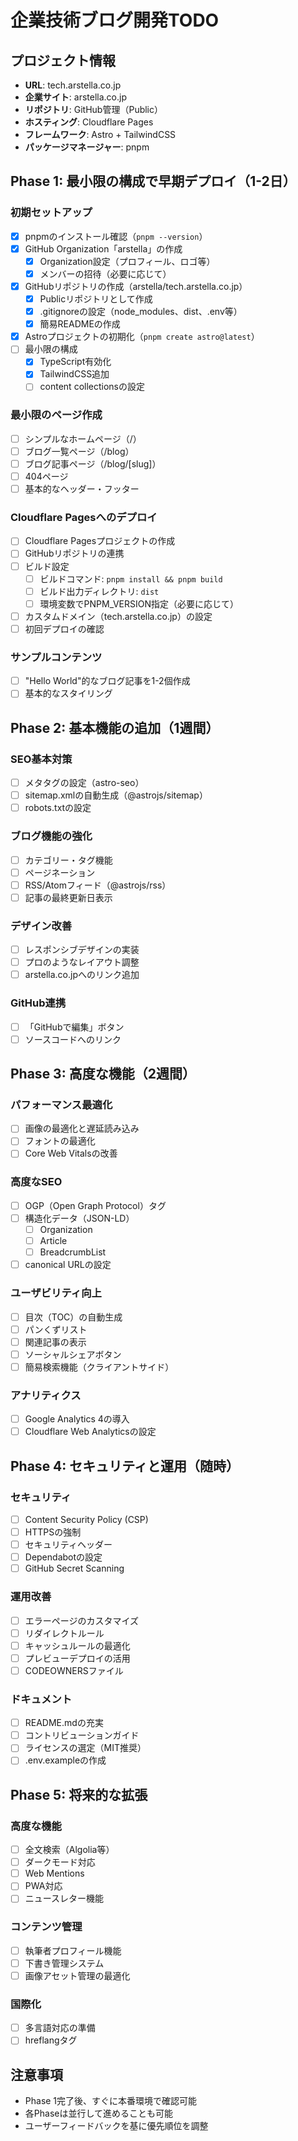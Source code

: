 # 企業技術ブログ開発TODO

## プロジェクト情報
- **URL**: tech.arstella.co.jp
- **企業サイト**: arstella.co.jp
- **リポジトリ**: GitHub管理（Public）
- **ホスティング**: Cloudflare Pages
- **フレームワーク**: Astro + TailwindCSS
- **パッケージマネージャー**: pnpm

## Phase 1: 最小限の構成で早期デプロイ（1-2日）

### 初期セットアップ
- [x] pnpmのインストール確認（`pnpm --version`）
- [x] GitHub Organization「arstella」の作成
  - [x] Organization設定（プロフィール、ロゴ等）
  - [x] メンバーの招待（必要に応じて）
- [x] GitHubリポジトリの作成（arstella/tech.arstella.co.jp）
  - [x] Publicリポジトリとして作成
  - [x] .gitignoreの設定（node_modules、dist、.env等）
  - [x] 簡易READMEの作成
- [x] Astroプロジェクトの初期化（`pnpm create astro@latest`）
- [ ] 最小限の構成
  - [x] TypeScript有効化
  - [x] TailwindCSS追加
  - [ ] content collectionsの設定

### 最小限のページ作成
- [ ] シンプルなホームページ（/）
- [ ] ブログ一覧ページ（/blog）
- [ ] ブログ記事ページ（/blog/[slug]）
- [ ] 404ページ
- [ ] 基本的なヘッダー・フッター

### Cloudflare Pagesへのデプロイ
- [ ] Cloudflare Pagesプロジェクトの作成
- [ ] GitHubリポジトリの連携
- [ ] ビルド設定
  - [ ] ビルドコマンド: `pnpm install && pnpm build`
  - [ ] ビルド出力ディレクトリ: `dist`
  - [ ] 環境変数でPNPM_VERSION指定（必要に応じて）
- [ ] カスタムドメイン（tech.arstella.co.jp）の設定
- [ ] 初回デプロイの確認

### サンプルコンテンツ
- [ ] "Hello World"的なブログ記事を1-2個作成
- [ ] 基本的なスタイリング

## Phase 2: 基本機能の追加（1週間）

### SEO基本対策
- [ ] メタタグの設定（astro-seo）
- [ ] sitemap.xmlの自動生成（@astrojs/sitemap）
- [ ] robots.txtの設定

### ブログ機能の強化
- [ ] カテゴリー・タグ機能
- [ ] ページネーション
- [ ] RSS/Atomフィード（@astrojs/rss）
- [ ] 記事の最終更新日表示

### デザイン改善
- [ ] レスポンシブデザインの実装
- [ ] プロのようなレイアウト調整
- [ ] arstella.co.jpへのリンク追加

### GitHub連携
- [ ] 「GitHubで編集」ボタン
- [ ] ソースコードへのリンク

## Phase 3: 高度な機能（2週間）

### パフォーマンス最適化
- [ ] 画像の最適化と遅延読み込み
- [ ] フォントの最適化
- [ ] Core Web Vitalsの改善

### 高度なSEO
- [ ] OGP（Open Graph Protocol）タグ
- [ ] 構造化データ（JSON-LD）
  - [ ] Organization
  - [ ] Article
  - [ ] BreadcrumbList
- [ ] canonical URLの設定

### ユーザビリティ向上
- [ ] 目次（TOC）の自動生成
- [ ] パンくずリスト
- [ ] 関連記事の表示
- [ ] ソーシャルシェアボタン
- [ ] 簡易検索機能（クライアントサイド）

### アナリティクス
- [ ] Google Analytics 4の導入
- [ ] Cloudflare Web Analyticsの設定

## Phase 4: セキュリティと運用（随時）

### セキュリティ
- [ ] Content Security Policy (CSP)
- [ ] HTTPSの強制
- [ ] セキュリティヘッダー
- [ ] Dependabotの設定
- [ ] GitHub Secret Scanning

### 運用改善
- [ ] エラーページのカスタマイズ
- [ ] リダイレクトルール
- [ ] キャッシュルールの最適化
- [ ] プレビューデプロイの活用
- [ ] CODEOWNERSファイル

### ドキュメント
- [ ] README.mdの充実
- [ ] コントリビューションガイド
- [ ] ライセンスの選定（MIT推奨）
- [ ] .env.exampleの作成

## Phase 5: 将来的な拡張

### 高度な機能
- [ ] 全文検索（Algolia等）
- [ ] ダークモード対応
- [ ] Web Mentions
- [ ] PWA対応
- [ ] ニュースレター機能

### コンテンツ管理
- [ ] 執筆者プロフィール機能
- [ ] 下書き管理システム
- [ ] 画像アセット管理の最適化

### 国際化
- [ ] 多言語対応の準備
- [ ] hreflangタグ

## 注意事項
- Phase 1完了後、すぐに本番環境で確認可能
- 各Phaseは並行して進めることも可能
- ユーザーフィードバックを基に優先順位を調整